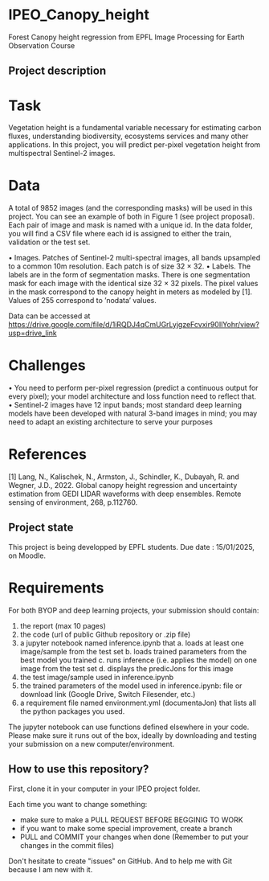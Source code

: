 # IPEO_Canopy_height
Forest Canopy height regression from EPFL Image Processing for Earth Observation Course

## Project description

# Task
Vegetation height is a fundamental variable necessary for estimating carbon fluxes, understanding biodiversity, ecosystems services and many other applications. In this project, you will predict per-pixel vegetation height from multispectral Sentinel-2 images.
# Data
A total of 9852 images (and the corresponding masks) will be used in this project. You can see
an example of both in Figure 1 (see project proposal). Each pair of image and mask is named with a unique id. In the data folder, you will find a CSV file where each id is assigned to either the train, validation or the test set.

• Images. Patches of Sentinel-2 multi-spectral images, all bands upsampled to a common 10m
resolution. Each patch is of size 32 × 32.
• Labels. The labels are in the form of segmentation masks. There is one segmentation mask for
each image with the identical size 32 × 32 pixels. The pixel values in the mask correspond to the
canopy height in meters as modeled by [1]. Values of 255 correspond to ’nodata’ values.

Data can be accessed at https://drive.google.com/file/d/1iRQDJ4qCmUGrLyjgzeFcvxir90IlYohr/view?usp=drive_link

# Challenges
• You need to perform per-pixel regression (predict a continuous output for every pixel); your
model architecture and loss function need to reflect that.
• Sentinel-2 images have 12 input bands; most standard deep learning models have been developed
with natural 3-band images in mind; you may need to adapt an existing architecture to serve your
purposes

# References 
[1] Lang, N., Kalischek, N., Armston, J., Schindler, K., Dubayah, R. and Wegner, J.D., 2022.
Global canopy height regression and uncertainty estimation from GEDI LIDAR waveforms with deep
ensembles. Remote sensing of environment, 268, p.112760.

## Project state

This project is being developped by EPFL students. Due date : 15/01/2025, on Moodle.

# Requirements
For both BYOP and deep learning projects, your submission should contain:
1. the report (max 10 pages)
2. the code (url of public Github repository or .zip file)
3. a jupyter notebook named inference.ipynb that
a. loads at least one image/sample from the test set
b. loads trained parameters from the best model you trained
c. runs inference (i.e. applies the model) on one image from the test set
d. displays the predicJons for this image
4. the test image/sample used in inference.ipynb
5. the trained parameters of the model used in inference.ipynb: file or download link
(Google Drive, Switch Filesender, etc.)
6. a requirement file named environment.yml (documentaJon) that lists all the python
packages you used.


The jupyter notebook can use functions defined elsewhere in your code. Please make sure it
runs out of the box, ideally by downloading and testing your submission on a new
computer/environment.


## How to use this repository?
First, clone it in your computer in your IPEO project folder.

Each time you want to change something:
- make sure to make a PULL REQUEST BEFORE BEGGINIG TO WORK
- if you want to make some special improvement, create a branch
- PULL and COMMIT your changes when done (Remember to put your changes in the commit files)


Don't hesitate to create "issues" on GitHub. And to help me with Git because I am new with it.

